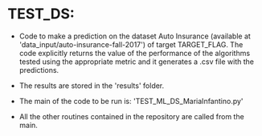 # TEST_DS: 

- Code to make a prediction on the dataset Auto Insurance (available at 'data_input/auto-insurance-fall-2017') of target TARGET_FLAG.
The code explicitly returns the value of the performance of the algorithms tested using the appropriate metric and it generates a .csv file with the predictions.

- The results are stored in the 'results' folder. 

- The main of the code to be run is: 'TEST_ML_DS_MariaInfantino.py'

- All the other routines contained in the repository are called from the main.
